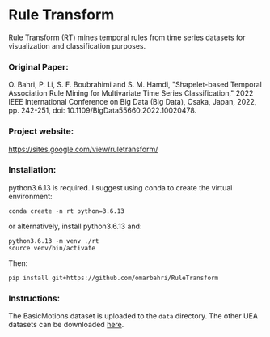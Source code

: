 # Rule Transform
Rule Transform (RT) mines temporal rules from time series datasets for visualization and classification purposes. <br />
### Original Paper: <br />
O. Bahri, P. Li, S. F. Boubrahimi and S. M. Hamdi, "Shapelet-based Temporal Association Rule Mining for Multivariate Time Series Classification," 2022 IEEE International Conference on Big Data (Big Data), Osaka, Japan, 2022, pp. 242-251, doi: 10.1109/BigData55660.2022.10020478.
### Project website: <br />
https://sites.google.com/view/ruletransform/
### Installation: <br />
python3.6.13 is required. I suggest using conda to create the virtual environment:
```
conda create -n rt python=3.6.13
```
or alternatively, install python3.6.13 and: <br />
```
python3.6.13 -m venv ./rt
source venv/bin/activate
```
Then:<br />
```
pip install git+https://github.com/omarbahri/RuleTransform
```
### Instructions: <br />
The BasicMotions dataset is uploaded to the `data` directory. The other UEA datasets can be downloaded [here](https://timeseriesclassification.com/dataset.php). 
